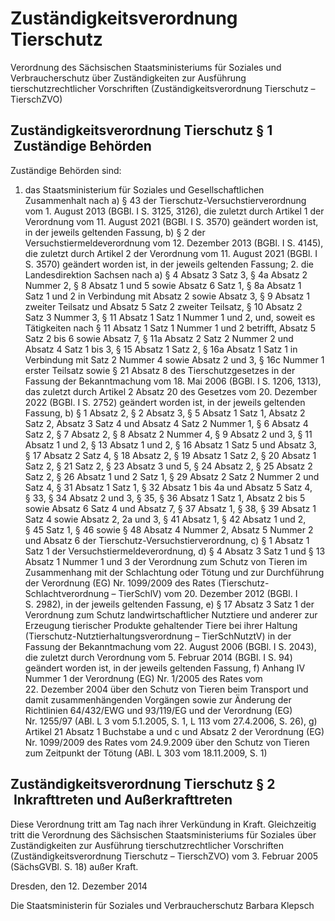 # Zuständigkeitsverordnung Tierschutz

Verordnung des Sächsischen Staatsministeriums für Soziales und Verbraucherschutz über Zuständigkeiten zur Ausführung tierschutzrechtlicher Vorschriften (Zuständigkeitsverordnung Tierschutz – TierschZVO)

## Zuständigkeitsverordnung Tierschutz § 1  Zuständige Behörden

Zuständige Behörden sind:

1. das Staatsministerium für Soziales und Gesellschaftlichen Zusammenhalt nach a) § 43 der Tierschutz-Versuchstierverordnung vom 1. August 2013 (BGBl. I S. 3125, 3126), die zuletzt durch Artikel 1 der Verordnung vom 11. August 2021 (BGBl. I S. 3570) geändert worden ist, in der jeweils geltenden Fassung, b) § 2 der Versuchstiermeldeverordnung vom 12. Dezember 2013 (BGBl. I S. 4145), die zuletzt durch Artikel 2 der Verordnung vom 11. August 2021 (BGBl. I S. 3570) geändert worden ist, in der jeweils geltenden Fassung; 2. die Landesdirektion Sachsen nach a) § 4 Absatz 3 Satz 3, § 4a Absatz 2 Nummer 2, § 8 Absatz 1 und 5 sowie Absatz 6 Satz 1, § 8a Absatz 1 Satz 1 und 2 in Verbindung mit Absatz 2 sowie Absatz 3, § 9 Absatz 1 zweiter Teilsatz und Absatz 5 Satz 2 zweiter Teilsatz, § 10 Absatz 2 Satz 3 Nummer 3, § 11 Absatz 1 Satz 1 Nummer 1 und 2, und, soweit es Tätigkeiten nach § 11 Absatz 1 Satz 1 Nummer 1 und 2 betrifft, Absatz 5 Satz 2 bis 6 sowie Absatz 7, § 11a Absatz 2 Satz 2 Nummer 2 und Absatz 4 Satz 1 bis 3, § 15 Absatz 1 Satz 2, § 16a Absatz 1 Satz 1 in Verbindung mit Satz 2 Nummer 4 sowie Absatz 2 und 3, § 16c Nummer 1 erster Teilsatz sowie § 21 Absatz 8 des Tierschutzgesetzes in der Fassung der Bekanntmachung vom 18. Mai 2006 (BGBl. I S. 1206, 1313), das zuletzt durch Artikel 2 Absatz 20 des Gesetzes vom 20. Dezember 2022 (BGBl. I S. 2752) geändert worden ist, in der jeweils geltenden Fassung, b) § 1 Absatz 2, § 2 Absatz 3, § 5 Absatz 1 Satz 1, Absatz 2 Satz 2, Absatz 3 Satz 4 und Absatz 4 Satz 2 Nummer 1, § 6 Absatz 4 Satz 2, § 7 Absatz 2, § 8 Absatz 2 Nummer 4, § 9 Absatz 2 und 3, § 11 Absatz 1 und 2, § 13 Absatz 1 und 2, § 16 Absatz 1 Satz 5 und Absatz 3, § 17 Absatz 2 Satz 4, § 18 Absatz 2, § 19 Absatz 1 Satz 2, § 20 Absatz 1 Satz 2, § 21 Satz 2, § 23 Absatz 3 und 5, § 24 Absatz 2, § 25 Absatz 2 Satz 2, § 26 Absatz 1 und 2 Satz 1, § 29 Absatz 2 Satz 2 Nummer 2 und Satz 4, § 31 Absatz 1 Satz 1, § 32 Absatz 1 bis 4a und Absatz 5 Satz 4, § 33, § 34 Absatz 2 und 3, § 35, § 36 Absatz 1 Satz 1, Absatz 2 bis 5 sowie Absatz 6 Satz 4 und Absatz 7, § 37 Absatz 1, § 38, § 39 Absatz 1 Satz 4 sowie Absatz 2, 2a und 3, § 41 Absatz 1, § 42 Absatz 1 und 2, § 45 Satz 1, § 46 sowie § 48 Absatz 4 Nummer 2, Absatz 5 Nummer 2 und Absatz 6 der Tierschutz-Versuchstierverordnung, c) § 1 Absatz 1 Satz 1 der             Versuchstiermeldeverordnung, d) § 4 Absatz 3 Satz 1 und § 13 Absatz 1 Nummer 1 und 3 der Verordnung zum Schutz von Tieren im Zusammenhang mit der Schlachtung oder Tötung und zur Durchführung der Verordnung (EG) Nr. 1099/2009 des Rates (Tierschutz-Schlachtverordnung – TierSchlV) vom 20. Dezember 2012 (BGBl. I S. 2982), in der jeweils geltenden Fassung, e) § 17 Absatz 3 Satz 1 der Verordnung zum Schutz landwirtschaftlicher Nutztiere und anderer zur Erzeugung tierischer Produkte gehaltender Tiere bei ihrer Haltung (Tierschutz-Nutztierhaltungsverordnung –             TierSchNutztV) in der Fassung der Bekanntmachung vom 22. August 2006 (BGBl. I S. 2043), die zuletzt durch Verordnung vom 5. Februar 2014 (BGBl. I S. 94) geändert worden ist, in der jeweils geltenden Fassung, f) Anhang IV Nummer 1 der Verordnung (EG) Nr. 1/2005 des Rates vom 22. Dezember 2004 über den Schutz von Tieren beim Transport und damit zusammenhängenden Vorgängen sowie zur Änderung der Richtlinien 64/432/EWG und 93/119/EG und der Verordnung (EG) Nr. 1255/97 (ABl. L 3 vom 5.1.2005, S. 1, L 113 vom 27.4.2006, S. 26), g) Artikel 21 Absatz 1 Buchstabe a und c und Absatz 2 der Verordnung (EG) Nr. 1099/2009 des Rates vom 24.9.2009 über den Schutz von Tieren zum Zeitpunkt der Tötung (ABl. L 303 vom 18.11.2009, S. 1) 
## Zuständigkeitsverordnung Tierschutz § 2  Inkrafttreten und Außerkrafttreten

Diese Verordnung tritt am Tag nach ihrer Verkündung in Kraft. Gleichzeitig tritt die Verordnung des Sächsischen Staatsministeriums für Soziales über Zuständigkeiten zur Ausführung tierschutzrechtlicher Vorschriften (Zuständigkeitsverordnung Tierschutz – TierschZVO) vom 3. Februar 2005 (SächsGVBl. S. 18) außer Kraft.

Dresden, den 12. Dezember 2014

Die Staatsministerin für Soziales und Verbraucherschutz 
         Barbara Klepsch

